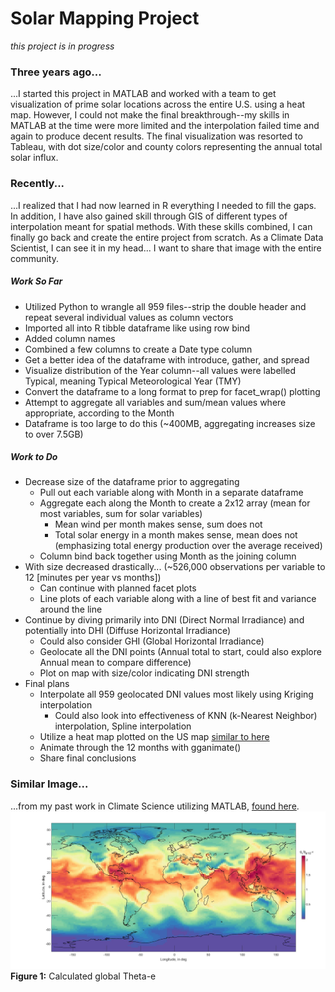 # Solar Mapping Project
*this project is in progress*
### Three years ago...
...I started this project in MATLAB and worked with a team to get visualization of prime solar locations across the entire U.S. using a heat map. However, I could not make the final breakthrough--my skills in MATLAB at the time were more limited and the interpolation failed time and again to produce decent results. The final visualization was resorted to Tableau, with dot size/color and county colors representing the annual total solar influx.

### Recently...
...I realized that I had now learned in R everything I needed to fill the gaps. In addition, I have also gained skill through GIS of different types of interpolation meant for spatial methods. With these skills combined, I can finally go back and create the entire project from scratch. As a Climate Data Scientist, I can see it in my head... I want to share that image with the entire community.

##### Work So Far
- Utilized Python to wrangle all 959 files--strip the double header and repeat several individual values as column vectors
- Imported all into R tibble dataframe like using row bind
- Added column names
- Combined a few columns to create a Date type column
- Get a better idea of the dataframe with introduce, gather, and spread
- Visualize distribution of the Year column--all values were labelled Typical, meaning Typical Meteorological Year (TMY)
- Convert the dataframe to a long format to prep for facet_wrap() plotting
- Attempt to aggregate all variables and sum/mean values where appropriate, according to the Month
- Dataframe is too large to do this (~400MB, aggregating increases size to over 7.5GB)

##### Work to Do
- Decrease size of the dataframe prior to aggregating 
  - Pull out each variable along with Month in a separate dataframe
  - Aggregate each along the Month to create a 2x12 array (mean for most variables, sum for solar variables)
    - Mean wind per month makes sense, sum does not
    - Total solar energy in a month makes sense, mean does not (emphasizing total energy production over the average received)
  - Column bind back together using Month as the joining column
- With size decreased drastically... (~526,000 observations per variable to 12 [minutes per year vs months])
  - Can continue with planned facet plots
  - Line plots of each variable along with a line of best fit and variance around the line
- Continue by diving primarily into DNI (Direct Normal Irradiance) and potentially into DHI (Diffuse Horizontal Irradiance)
  - Could also consider GHI (Global Horizontal Irradiance)
  - Geolocate all the DNI points (Annual total to start, could also explore Annual mean to compare difference)
  - Plot on map with size/color indicating DNI strength
- Final plans
  - Interpolate all 959 geolocated DNI values most likely using Kriging interpolation 
      - Could also look into effectiveness of KNN (k-Nearest Neighbor) interpolation, Spline interpolation
  - Utilize a heat map plotted on the US map [similar to here](https://www.prnewswire.com/news-releases/doximity-helps-physicians-navigate-their-careers-with-first-ever-local-compensation-map-300026248.html)
  - Animate through the 12 months with gganimate()
  - Share final conclusions
 
### Similar Image...
...from my past work in Climate Science utilizing MATLAB, [found here](https://github.com/jtoepp/computational-methods).
![test](https://github.com/jtoepp/computational-methods/blob/master/Project%201/Figures/Figure%203.jpg)**Figure 1:** Calculated global Theta-e
